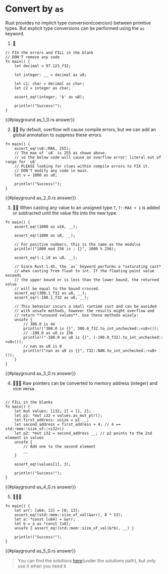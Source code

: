 # Convert by `as`

Rust provides no implicit type conversion(coercion) between primitive types. But explicit type conversions can be performed using the `as` keyword.

1. 🌟

```rust,editable
// FIX the errors and FILL in the blank
// DON'T remove any code
fn main() {
    let decimal = 97.123_f32;

    let integer: __ = decimal as u8;

    let c1: char = decimal as char;
    let c2 = integer as char;

    assert_eq!(integer, 'b' as u8);

    println!("Success!");
}
```

{{#playground as_1_0.rs answer}}

2. 🌟🌟 By default, overflow will cause compile errors, but we can add an global annotation to suppress these errors.

```rust,editable
fn main() {
    assert_eq!(u8::MAX, 255);
    // The max of `u8` is 255 as shown above.
    // so the below code will cause an overflow error: literal out of range for `u8`.
    // PLEASE looking for clues within compile errors to FIX it.
    // DON'T modify any code in main.
    let v = 1000 as u8;

    println!("Success!");
}
```

{{#playground as_2_0.rs answer}}

3. 🌟🌟 When casting any value to an unsigned type `T`, `T::MAX + 1` is added or subtracted until the value fits into the new type.

```rust,editable
fn main() {
    assert_eq!(1000 as u16, __);

    assert_eq!(1000 as u8, __);

    // For positive numbers, this is the same as the modulus
    println!("1000 mod 256 is : {}", 1000 % 256);

    assert_eq!(-1_i8 as u8, __);

    // Since Rust 1.45, the `as` keyword performs a *saturating cast*
    // when casting from float to int. If the floating point value exceeds
    // the upper bound or is less than the lower bound, the returned value
    // will be equal to the bound crossed.
    assert_eq!(300.1_f32 as u8, __);
    assert_eq!(-100.1_f32 as u8, __);

    // This behavior incurs a small runtime cost and can be avoided
    // with unsafe methods, however the results might overflow and
    // return **unsound values**. Use these methods wisely:
    unsafe {
        // 300.0 is 44
        println!("300.0 is {}", 300.0_f32.to_int_unchecked::<u8>());
        // -100.0 as u8 is 156
        println!("-100.0 as u8 is {}", (-100.0_f32).to_int_unchecked::<u8>());
        // nan as u8 is 0
        println!("nan as u8 is {}", f32::NAN.to_int_unchecked::<u8>());
    }
}
```

{{#playground as_3_0.rs answer}}

4. 🌟🌟🌟 Raw pointers can be converted to memory address (integer) and vice versa.

```rust,editable

// FILL in the blanks
fn main() {
    let mut values: [i32; 2] = [1, 2];
    let p1: *mut i32 = values.as_mut_ptr();
    let first_address: usize = p1 __;
    let second_address = first_address + 4; // 4 == std::mem::size_of::<i32>()
    let p2: *mut i32 = second_address __; // p2 points to the 2nd element in values
    unsafe {
        // Add one to the second element
        __
    }

    assert_eq!(values[1], 3);

    println!("Success!");
}
```

{{#playground as_4_0.rs answer}}

5. 🌟🌟🌟

```rust,editable
fn main() {
    let arr: [u64; 13] = [0; 13];
    assert_eq!(std::mem::size_of_val(&arr), 8 * 13);
    let a: *const [u64] = &arr;
    let b = a as *const [u8];
    unsafe { assert_eq!(std::mem::size_of_val(&*b), __) }

    println!("Success!");
}
```

{{#playground as_5_0.rs answer}}

> You can find the solutions [here](https://github.com/sunface/rust-by-practice/blob/master/solutions/type-conversions/as.md)(under the solutions path), but only use it when you need it
